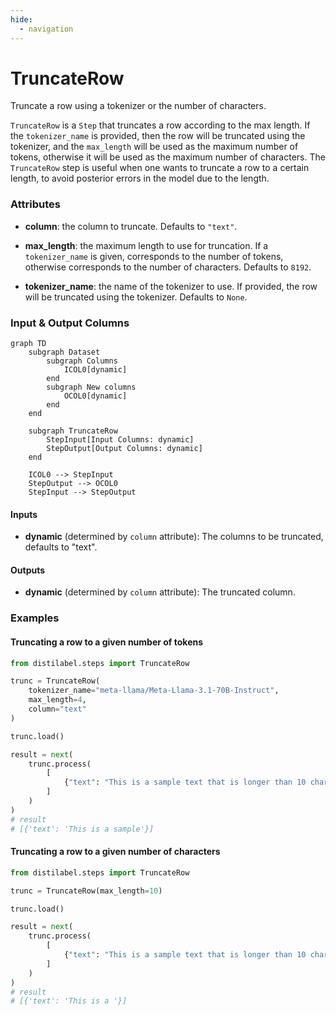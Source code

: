 ```yaml
---
hide:
  - navigation
---
```

# TruncateRow

Truncate a row using a tokenizer or the number of characters.



`TruncateRow` is a `Step` that truncates a row according to the max length. If
    the `tokenizer_name` is provided, then the row will be truncated using the tokenizer,
    and the `max_length` will be used as the maximum number of tokens, otherwise it will
    be used as the maximum number of characters. The `TruncateRow` step is useful when one
    wants to truncate a row to a certain length, to avoid posterior errors in the model due
    to the length.





### Attributes

- **column**: the column to truncate. Defaults to `"text"`.

- **max_length**: the maximum length to use for truncation.  If a `tokenizer_name` is given, corresponds to the number of tokens,  otherwise corresponds to the number of characters. Defaults to `8192`.

- **tokenizer_name**: the name of the tokenizer to use. If provided, the row will be  truncated using the tokenizer. Defaults to `None`.





### Input & Output Columns

``` mermaid
graph TD
	subgraph Dataset
		subgraph Columns
			ICOL0[dynamic]
		end
		subgraph New columns
			OCOL0[dynamic]
		end
	end

	subgraph TruncateRow
		StepInput[Input Columns: dynamic]
		StepOutput[Output Columns: dynamic]
	end

	ICOL0 --> StepInput
	StepOutput --> OCOL0
	StepInput --> StepOutput

```


#### Inputs


- **dynamic** (determined by `column` attribute): The columns to be truncated, defaults to "text".




#### Outputs


- **dynamic** (determined by `column` attribute): The truncated column.





### Examples


#### Truncating a row to a given number of tokens
```python
from distilabel.steps import TruncateRow

trunc = TruncateRow(
    tokenizer_name="meta-llama/Meta-Llama-3.1-70B-Instruct",
    max_length=4,
    column="text"
)

trunc.load()

result = next(
    trunc.process(
        [
            {"text": "This is a sample text that is longer than 10 characters"}
        ]
    )
)
# result
# [{'text': 'This is a sample'}]
```

#### Truncating a row to a given number of characters
```python
from distilabel.steps import TruncateRow

trunc = TruncateRow(max_length=10)

trunc.load()

result = next(
    trunc.process(
        [
            {"text": "This is a sample text that is longer than 10 characters"}
        ]
    )
)
# result
# [{'text': 'This is a '}]
```




